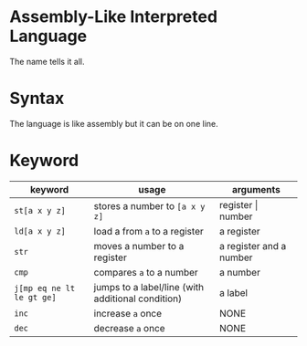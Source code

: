 # Assembly-Like Interpreted Language
The name tells it all.

# Syntax
The language is like assembly but it can be on one line.

# Keyword
|keyword|usage|arguments|
|----|----|---|
|`st[a x y z]`|stores a number to `[a x y z]`|register \| number|
|`ld[a x y z]`|load a from `a` to a register|a register|
|`str`|moves a number to a register|a register and a number|
|`cmp`|compares `a` to a number|a number|
|`j[mp eq ne lt le gt ge]`|jumps to a label/line (with additional condition)|a label|
|`inc`|increase `a` once|NONE|
|`dec`|decrease `a` once|NONE|
